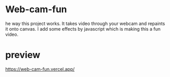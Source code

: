 # Web-cam-fun
he way this project works. It takes video through your webcam and repaints it onto canvas. I add some effects by javascript which is making this a fun video.
# preview
https://web-cam-fun.vercel.app/

